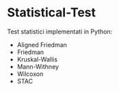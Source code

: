 # Statistical-Test
Test statistici implementati in Python:
  - Aligned Friedman
  - Friedman
  - Kruskal-Wallis
  - Mann-Withney
  - Wilcoxon
  - STAC
